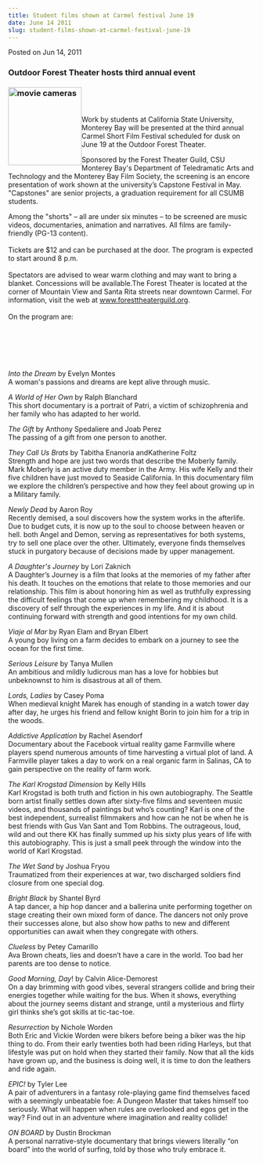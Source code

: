 ```yaml
---
title: Student films shown at Carmel festival June 19
date: June 14 2011
slug: student-films-shown-at-carmel-festival-june-19
---
```


 



<span class="date">Posted on Jun 14, 2011    </span>
<h3>Outdoor Forest Theater hosts third annual event&#xA0;<br>
<br>
<img alt="movie cameras" src="https://news.csumb.edu/sites/default/files/65/attachments/news/images/slimgnews012.jpg" style="float:left; width:150px; height:159px"/></br></br></h3>
<p>Work by students at California State University, Monterey Bay
will be presented at the third annual Carmel Short Film Festival
scheduled for dusk on June 19 at the Outdoor Forest Theater.</p>
<p>Sponsored by the Forest Theater Guild, CSU Monterey Bay&apos;s
Department of Teledramatic Arts and Technology and the Monterey Bay
Film Society, the screening is an encore presentation of work shown
at the university&#x2019;s Capstone Festival in May. &quot;Capstones&quot; are
senior projects, a graduation requirement for all CSUMB
students.</p>
<p>Among the &quot;shorts&quot; &#x2013; all are under six minutes &#x2013; to be screened
are music videos, documentaries, animation and narratives. All
films are family-friendly (PG-13 content).<br>
<br>
Tickets are $12 and can be purchased at the door. The program is
expected to start around 8 p.m.<br>
<br>
Spectators are advised to wear warm clothing and may want to bring
a blanket. Concessions will be available.The Forest Theater is
located at the corner of Mountain View and Santa Rita streets near
downtown Carmel. For information, visit the web at <a href="https://www.foresttheaterguild.org" title="www.foresttheaterguild.org">www.foresttheaterguild.org</a>.<br>
<br>
On the program are:</br></br></br></br></br></br></p>
<p><em>Into the Dream</em> by&#xA0;Evelyn Montes<br>
A woman&apos;s passions and dreams are kept alive through music.</br></p>
<p><em>A World of Her Own</em> by&#xA0;Ralph Blanchard<br>
This short documentary is a portrait of Patri, a victim of
schizophrenia and her family who has adapted to her world.</br></p>
<p><em>The Gift</em> by&#xA0;Anthony Spedaliere and Joab
Perez<br>
The passing of a gift from one person to another.</br></p>
<p><em>They Call Us Brats</em> by Tabitha Enanoria andKatherine
Foltz<br>
Strength and hope are just two words that describe the Moberly
family. Mark Moberly is an active duty member in the Army. His wife
Kelly and their five children have just moved to Seaside
California. In this documentary film we explore the children&#x2019;s
perspective and how they feel about growing up in a Military
family.</br></p>
<p><em>Newly Dea</em>d by&#xA0;Aaron Roy<br>
Recently demised, a soul discovers how the system works in the
afterlife. Due to budget cuts, it is now up to the soul to choose
between heaven or hell. both Angel and Demon, serving as
representatives for both systems, try to sell one place over the
other. Ultimately, everyone finds themselves stuck in purgatory
because of decisions made by upper management.</br></p>
<p><em>A Daughter&apos;s Journey</em> by&#xA0;Lori Zaknich<br>
A Daughter&#x2019;s Journey is a film that looks at the memories of my
father after his death. It touches on the emotions that relate to
those memories and our relationship. This film is about honoring
him as well as truthfully expressing the difficult feelings that
come up when remembering my childhood. It is a discovery of self
through the experiences in my life. And it is about continuing
forward with strength and good intentions for my own child.</br></p>
<p><em>Viaje al Mar</em> by&#xA0;Ryan Elam and Bryan Elbert<br>
A young boy living on a farm decides to embark on a journey to see
the ocean for the first time.</br></p>
<p><em>Serious Leisure</em> by&#xA0;Tanya Mullen<br>
An ambitious and mildly ludicrous man has a love for hobbies but
unbeknownst to him is disastrous at all of them.</br></p>
<p><em>Lords, Ladies</em> by&#xA0;Casey Poma<br>
When medieval knight Marek has enough of standing in a watch tower
day after day, he urges his friend and fellow knight Borin to join
him for a trip in the woods.</br></p>
<p><em>Addictive Application</em> by&#xA0;Rachel Asendorf<br>
Documentary about the Facebook virtual reality game Farmville where
players spend numerous amounts of time harvesting a virtual plot of
land. A Farmville player takes a day to work on a real organic farm
in Salinas, CA to gain perspective on the reality of farm work.</br></p>
<p><em>The Karl Krogstad Dimension</em> by&#xA0;Kelly Hills<br>
Karl Krogstad is both truth and fiction in his own autobiography.
The Seattle born artist finally settles down after sixty-five films
and seventeen music videos, and thousands of paintings but who&#x2019;s
counting? Karl is one of the best&#xA0;independent, surrealist
filmmakers and how can he not be when he is best friends with Gus
Van Sant and Tom Robbins. The outrageous, loud, wild and out there
KK has finally summed up his sixty plus years of life with this
autobiography. This is just a small peek through the window into
the world of Karl Krogstad.</br></p>
<p><em>The Wet Sand</em> by&#xA0;Joshua Fryou<br>
Traumatized from their experiences at war, two discharged soldiers
find closure from one special dog.</br></p>
<p><em>Bright Black</em> by&#xA0;Shantel Byrd<br>
A tap dancer, a hip hop dancer and a ballerina unite performing
together on stage creating their own mixed form of dance. The
dancers not only prove their successes alone, but also show how
paths to new and different opportunities can await when they
congregate with others.</br></p>
<p><em>Clueless</em> by&#xA0;Petey Camarillo<br>
Ava Brown cheats, lies and doesn&#x2019;t have a care in the world. Too
bad her parents are too dense to notice.</br></p>
<p><em>Good Morning, Day</em>! by&#xA0;Calvin Alice-Demorest<br>
On a day brimming with good vibes, several strangers collide and
bring their energies together while waiting for the bus. When it
shows, everything about the journey seems distant and strange,
until a mysterious and flirty girl thinks she&#x2019;s got skills at
tic-tac-toe.</br></p>
<p><em>Resurrection</em> by&#xA0;Nichole Worden<br>
Both Eric and Vickie Worden were bikers before being a biker was
the hip thing to do. From their early twenties both had been riding
Harleys, but that lifestyle was put on hold when they started their
family. Now that all the kids have grown up, and the business is
doing well, it is time to don the leathers and ride again.</br></p>
<p><em>EPIC!</em> by&#xA0;Tyler Lee<br>
A pair of adventurers in a fantasy role-playing game find
themselves faced with a seemingly unbeatable foe: A Dungeon Master
that takes himself too seriously. What will happen when rules are
overlooked and egos get in the way? Find out in an adventure where
imagination and reality collide!</br></p>
<p><em>ON BOARD</em> by&#xA0;Dustin Brockman<br>
A personal narrative-style documentary that brings viewers
literally &#x201C;on board&#x201D; into the world of surfing, told by those who
truly embrace it.<br>
&#xA0;&#xA0;</br></br></p>





```
